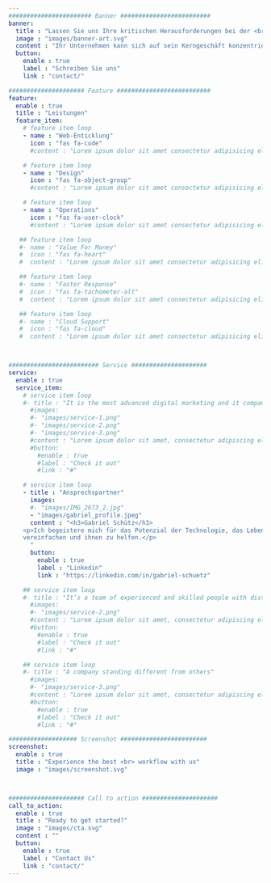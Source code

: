 ```yaml
---
####################### Banner #########################
banner:
  title : "Lassen Sie uns Ihre kritischen Herausforderungen bei der <br>Web-Entwicklung lösen"
  image : "images/banner-art.svg"
  content : "Ihr Unternehmen kann sich auf sein Kerngeschäft konzentrieren, und wir kümmern uns um die Entwicklung."
  button:
    enable : true
    label : "Schreiben Sie uns"
    link : "contact/"

##################### Feature ##########################
feature:
  enable : true
  title : "Leistungen"
  feature_item:
    # feature item loop
    - name : "Web-Enticklung"
      icon : "fas fa-code"
      #content : "Lorem ipsum dolor sit amet consectetur adipisicing elit quam nihil"

    # feature item loop
    - name : "Design"
      icon : "fas fa-object-group"
      #content : "Lorem ipsum dolor sit amet consectetur adipisicing elit quam nihil"

    # feature item loop
    - name : "Operations"
      icon : "fas fa-user-clock"
      #content : "Lorem ipsum dolor sit amet consectetur adipisicing elit quam nihil"

   ## feature item loop
   #- name : "Value For Money"
   #  icon : "fas fa-heart"
   #  content : "Lorem ipsum dolor sit amet consectetur adipisicing elit quam nihil"

   ## feature item loop
   #- name : "Faster Response"
   #  icon : "fas fa-tachometer-alt"
   #  content : "Lorem ipsum dolor sit amet consectetur adipisicing elit quam nihil"

   ## feature item loop
   #- name : "Cloud Support"
   #  icon : "fas fa-cloud"
   #  content : "Lorem ipsum dolor sit amet consectetur adipisicing elit quam nihil"



######################### Service #####################
service:
  enable : true
  service_item:
    # service item loop
    #- title : "It is the most advanced digital marketing and it company."
      #images:
      #- "images/service-1.png"
      #- "images/service-2.png"
      #- "images/service-3.png"
      #content : "Lorem ipsum dolor sit amet, consectetur adipiscing elit. Consequat tristique eget amet, tempus eu at consecttur. Leo facilisi nunc viverra tellus. Ac laoreet sit vel consquat. consectetur adipiscing elit. Consequat tristique eget amet, tempus eu at consecttur. Leo facilisi nunc viverra tellus. Ac laoreet sit vel consquat."
      #button:
        #enable : true
        #label : "Check it out"
        #link : "#"

    # service item loop
    - title : "Ansprechspartner"
      images:
      #- "images/IMG_2673_2.jpg"
      - "images/gabriel_profile.jpeg"
      content : "<h3>Gabriel Schütz</h3>
	<p>Ich begeistere mich für das Potenzial der Technologie, das Leben der Menschen zu
	vereinfachen und ihnen zu helfen.</p>
      "
      button:
        enable : true
        label : "Linkedin"
        link : "https://linkedin.com/in/gabriel-schuetz"

    ## service item loop
    #- title : "It’s a team of experienced and skilled people with distributions"
      #images:
      #- "images/service-2.png"
      #content : "Lorem ipsum dolor sit amet, consectetur adipiscing elit. Consequat tristique eget amet, tempus eu at consecttur. Leo facilisi nunc viverra tellus. Ac laoreet sit vel consquat. consectetur adipiscing elit. Consequat tristique eget amet, tempus eu at consecttur. Leo facilisi nunc viverra tellus. Ac laoreet sit vel consquat."
      #button:
        #enable : true
        #label : "Check it out"
        #link : "#"

    ## service item loop
    #- title : "A company standing different from others"
      #images:
      #- "images/service-3.png"
      #content : "Lorem ipsum dolor sit amet, consectetur adipiscing elit. Consequat tristique eget amet, tempus eu at consecttur. Leo facilisi nunc viverra tellus. Ac laoreet sit vel consquat. consectetur adipiscing elit. Consequat tristique eget amet, tempus eu at consecttur. Leo facilisi nunc viverra tellus. Ac laoreet sit vel consquat."
      #button:
        #enable : true
        #label : "Check it out"
        #link : "#"

################### Screenshot ########################
screenshot:
  enable : true
  title : "Experience the best <br> workflow with us"
  image : "images/screenshot.svg"



##################### Call to action #####################
call_to_action:
  enable : true
  title : "Ready to get started?"
  image : "images/cta.svg"
  content : ""
  button:
    enable : true
    label : "Contact Us"
    link : "contact/"
---
```

